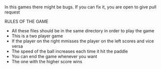 In this games there might be bugs. If you can fix it, you are open to give pull request

RULES OF THE GAME

* All these files should be in the same directory in order to play the game
* This is a two player game
* If the player on the right mmisses the player on the left scores and vice versa
* The speed of the ball increases each time it hit the paddle
* You can end the game whenever you want
* The one with the higher score wins
